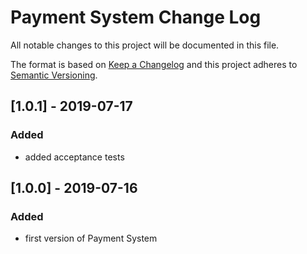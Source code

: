 # Payment System Change Log
All notable changes to this project will be documented in this file.

The format is based on [Keep a Changelog](http://keepachangelog.com/)
and this project adheres to [Semantic Versioning](http://semver.org/).

## [1.0.1] - 2019-07-17
### Added
- added acceptance tests

## [1.0.0] - 2019-07-16
### Added
- first version of Payment System

